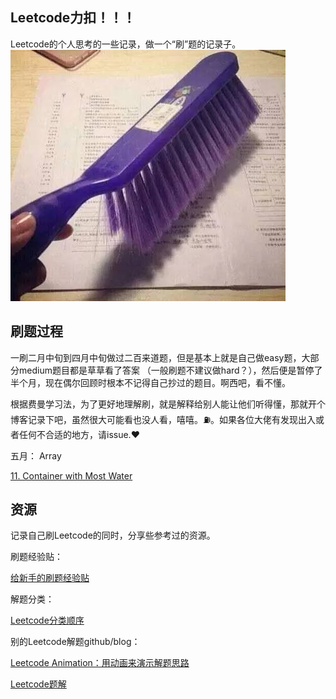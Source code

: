 ## Leetcode力扣！！！
Leetcode的个人思考的一些记录，做一个“刷”题的记录子。![刷题](./img/刷题.jpg)

## 刷题过程

一刷二月中旬到四月中旬做过二百来道题，但是基本上就是自己做easy题，大部分medium题目都是草草看了答案 （一般刷题不建议做hard？），然后便是暂停了半个月，现在偶尔回顾时根本不记得自己抄过的题目。啊西吧，看不懂。

根据费曼学习法，为了更好地理解刷，就是解释给别人能让他们听得懂，那就开个博客记录下吧，虽然很大可能看也没人看，嘻嘻。⛽️。如果各位大佬有发现出入或者任何不合适的地方，请issue.❤️

五月： Array 

[11. Container with Most Water](./Array/11.Container_with_Most_Water.md)

## 资源

记录自己刷Leetcode的同时，分享些参考过的资源。

刷题经验贴：

[给新手的刷题经验贴](https://www.1point3acres.com/bbs/thread-503275-1-1.html)

解题分类：

[Leetcode分类顺序](https://cspiration.com/leetcodeClassification#10301)

别的Leetcode解题github/blog：

[Leetcode Animation：用动画来演示解题思路](https://github.com/MisterBooo/LeetCodeAnimation)

[Leetcode题解](https://github.com/azl397985856/leetcode)



